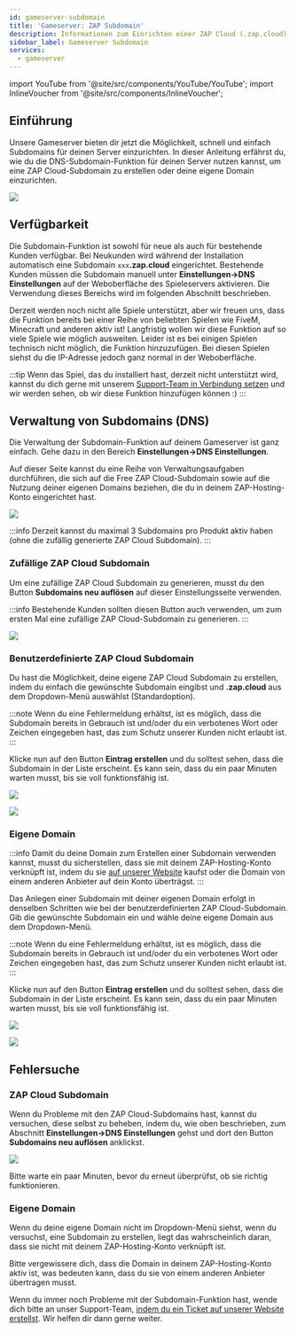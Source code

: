 ```yaml
---
id: gameserver-subdomain
title: 'Gameserver: ZAP Subdomain'
description: Informationen zum Einrichten einer ZAP Cloud (.zap.cloud) Subdomain oder deiner eigenen Domain für deinen Gameserver von ZAP-Hosting - ZAP-Hosting.com 
sidebar_label: Gameserver Subdomain
services:
  - gameserver
---
```


import YouTube from '@site/src/components/YouTube/YouTube';
import InlineVoucher from '@site/src/components/InlineVoucher';

## Einführung

Unsere Gameserver bieten dir jetzt die Möglichkeit, schnell und einfach Subdomains für deinen Server einzurichten. In dieser Anleitung erfährst du, wie du die DNS-Subdomain-Funktion für deinen Server nutzen kannst, um eine ZAP Cloud-Subdomain zu erstellen oder deine eigene Domain einzurichten.

<YouTube videoId="1fFagkzOvfo" imageSrc="https://screensaver01.zap-hosting.com/index.php/s/bbTYcXxCWXEYNrQ/preview" title="ZAP Cloud domain for Game Servers" description="Hast du das Gefühl, dass du etwas besser verstehst, wenn du es in Aktion siehst? Wir haben etwas für dich! Tauche ab in unser Video, welches alles für dich zusammenfasst. Egal, ob du es eilig hast oder einfach nur Informationen auf möglichst verständliche Art und Weise aufnehmen möchtest!"/>

![](https://screensaver01.zap-hosting.com/index.php/s/o7is2nazsZ5NPFF/preview)

<InlineVoucher />

## Verfügbarkeit

Die Subdomain-Funktion ist sowohl für neue als auch für bestehende Kunden verfügbar. Bei Neukunden wird während der Installation automatisch eine Subdomain `xxx`**.zap.cloud** eingerichtet. Bestehende Kunden müssen die Subdomain manuell unter **Einstellungen->DNS Einstellungen** auf der Weboberfläche des Spieleservers aktivieren. Die Verwendung dieses Bereichs wird im folgenden Abschnitt beschrieben.

Derzeit werden noch nicht alle Spiele unterstützt, aber wir freuen uns, dass die Funktion bereits bei einer Reihe von beliebten Spielen wie FiveM, Minecraft und anderen aktiv ist! Langfristig wollen wir diese Funktion auf so viele Spiele wie möglich ausweiten. Leider ist es bei einigen Spielen technisch nicht möglich, die Funktion hinzuzufügen. Bei diesen Spielen siehst du die IP-Adresse jedoch ganz normal in der Weboberfläche.

:::tip
Wenn das Spiel, das du installiert hast, derzeit nicht unterstützt wird, kannst du dich gerne mit unserem [Support-Team in Verbindung setzen](https://zap-hosting.com/de/customer/support/) und wir werden sehen, ob wir diese Funktion hinzufügen können :)
:::

## Verwaltung von Subdomains (DNS)

Die Verwaltung der Subdomain-Funktion auf deinem Gameserver ist ganz einfach. Gehe dazu in den Bereich **Einstellungen->DNS Einstellungen**.

Auf dieser Seite kannst du eine Reihe von Verwaltungsaufgaben durchführen, die sich auf die Free ZAP Cloud-Subdomain sowie auf die Nutzung deiner eigenen Domains beziehen, die du in deinem ZAP-Hosting-Konto eingerichtet hast.

![](https://screensaver01.zap-hosting.com/index.php/s/YZZ9qgCn57p6erP/preview)

:::info
Derzeit kannst du maximal 3 Subdomains pro Produkt aktiv haben (ohne die zufällig generierte ZAP Cloud Subdomain).
:::

### Zufällige ZAP Cloud Subdomain

Um eine zufällige ZAP Cloud Subdomain zu generieren, musst du den Button **Subdomains neu auflösen** auf dieser Einstellungsseite verwenden.

:::info
Bestehende Kunden sollten diesen Button auch verwenden, um zum ersten Mal eine zufällige ZAP Cloud-Subdomain zu generieren.
:::

![](https://screensaver01.zap-hosting.com/index.php/s/XRbnp6D8m8GoENn/preview)

### Benutzerdefinierte ZAP Cloud Subdomain

Du hast die Möglichkeit, deine eigene ZAP Cloud Subdomain zu erstellen, indem du einfach die gewünschte Subdomain eingibst und **.zap.cloud** aus dem Dropdown-Menü auswählst (Standardoption).

:::note
Wenn du eine Fehlermeldung erhältst, ist es möglich, dass die Subdomain bereits in Gebrauch ist und/oder du ein verbotenes Wort oder Zeichen eingegeben hast, das zum Schutz unserer Kunden nicht erlaubt ist.
:::

Klicke nun auf den Button **Eintrag erstellen** und du solltest sehen, dass die Subdomain in der Liste erscheint. Es kann sein, dass du ein paar Minuten warten musst, bis sie voll funktionsfähig ist.

![](https://screensaver01.zap-hosting.com/index.php/s/2iSAZJpETYw9H3p/preview)

![](https://screensaver01.zap-hosting.com/index.php/s/cMwxmPZFcyL7RjT/preview)

### Eigene Domain

:::info
Damit du deine Domain zum Erstellen einer Subdomain verwenden kannst, musst du sicherstellen, dass sie mit deinem ZAP-Hosting-Konto verknüpft ist, indem du sie [auf unserer Website](https://zap-hosting.com/de/shop/product/domain/) kaufst oder die Domain von einem anderen Anbieter auf dein Konto überträgst.
:::

Das Anlegen einer Subdomain mit deiner eigenen Domain erfolgt in denselben Schritten wie bei der benutzerdefinierten ZAP Cloud-Subdomain. Gib die gewünschte Subdomain ein und wähle deine eigene Domain aus dem Dropdown-Menü.

:::note
Wenn du eine Fehlermeldung erhältst, ist es möglich, dass die Subdomain bereits in Gebrauch ist und/oder du ein verbotenes Wort oder Zeichen eingegeben hast, das zum Schutz unserer Kunden nicht erlaubt ist.
:::

Klicke nun auf den Button **Eintrag erstellen** und du solltest sehen, dass die Subdomain in der Liste erscheint. Es kann sein, dass du ein paar Minuten warten musst, bis sie voll funktionsfähig ist.

![](https://screensaver01.zap-hosting.com/index.php/s/23w6gBHoYL75p5m/preview)

![](https://screensaver01.zap-hosting.com/index.php/s/WD42o4ytri6WPBf/preview)

## Fehlersuche

### ZAP Cloud Subdomain

Wenn du Probleme mit den ZAP Cloud-Subdomains hast, kannst du versuchen, diese selbst zu beheben, indem du, wie oben beschrieben, zum Abschnitt **Einstellungen->DNS Einstellungen** gehst und dort den Button **Subdomains neu auflösen** anklickst.

![](https://screensaver01.zap-hosting.com/index.php/s/XRbnp6D8m8GoENn/preview)

Bitte warte ein paar Minuten, bevor du erneut überprüfst, ob sie richtig funktionieren.

### Eigene Domain

Wenn du deine eigene Domain nicht im Dropdown-Menü siehst, wenn du versuchst, eine Subdomain zu erstellen, liegt das wahrscheinlich daran, dass sie nicht mit deinem ZAP-Hosting-Konto verknüpft ist.

Bitte vergewissere dich, dass die Domain in deinem ZAP-Hosting-Konto aktiv ist, was bedeuten kann, dass du sie von einem anderen Anbieter übertragen musst.

Wenn du immer noch Probleme mit der Subdomain-Funktion hast, wende dich bitte an unser Support-Team, [indem du ein Ticket auf unserer Website erstellst](https://zap-hosting.com/de/customer/support/). Wir helfen dir dann gerne weiter.